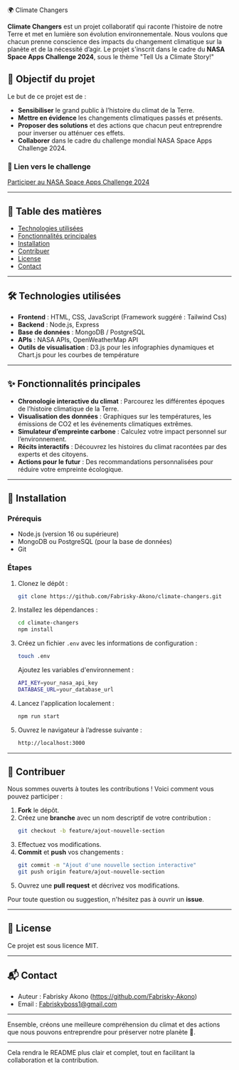 🌍 Climate Changers

**Climate Changers** est un projet collaboratif qui raconte l’histoire de notre Terre et met en lumière son évolution environnementale. Nous voulons que chacun prenne conscience des impacts du changement climatique sur la planète et de la nécessité d’agir. Le projet s'inscrit dans le cadre du **NASA Space Apps Challenge 2024**, sous le thème "Tell Us a Climate Story!"

## 🚀 Objectif du projet
Le but de ce projet est de :
- **Sensibiliser** le grand public à l’histoire du climat de la Terre.
- **Mettre en évidence** les changements climatiques passés et présents.
- **Proposer des solutions** et des actions que chacun peut entreprendre pour inverser ou atténuer ces effets.
- **Collaborer** dans le cadre du challenge mondial NASA Space Apps Challenge 2024.

### 🔗 Lien vers le challenge
[Participer au NASA Space Apps Challenge 2024](https://www.spaceappschallenge.org/nasa-space-apps-2024/challenges/tell-us-a-climate-story/)

---

## 📜 Table des matières
- [Technologies utilisées](#technologies-utilisées)
- [Fonctionnalités principales](#fonctionnalités-principales)
- [Installation](#installation)
- [Contribuer](#contribuer)
- [License](#license)
- [Contact](#contact)

---

## 🛠️ Technologies utilisées

- **Frontend** : HTML, CSS, JavaScript (Framework suggéré : Tailwind Css)
- **Backend** : Node.js, Express
- **Base de données** : MongoDB / PostgreSQL
- **APIs** : NASA APIs, OpenWeatherMap API
- **Outils de visualisation** : D3.js pour les infographies dynamiques et Chart.js pour les courbes de température

---

## ✨ Fonctionnalités principales
- **Chronologie interactive du climat** : Parcourez les différentes époques de l’histoire climatique de la Terre.
- **Visualisation des données** : Graphiques sur les températures, les émissions de CO2 et les événements climatiques extrêmes.
- **Simulateur d’empreinte carbone** : Calculez votre impact personnel sur l’environnement.
- **Récits interactifs** : Découvrez les histoires du climat racontées par des experts et des citoyens.
- **Actions pour le futur** : Des recommandations personnalisées pour réduire votre empreinte écologique.

---

## 🚀 Installation

### Prérequis
- Node.js (version 16 ou supérieure)
- MongoDB ou PostgreSQL (pour la base de données)
- Git

### Étapes

1. Clonez le dépôt :
   ```bash
   git clone https://github.com/Fabrisky-Akono/climate-changers.git
   ```
2. Installez les dépendances :
   ```bash
   cd climate-changers
   npm install
   ```
3. Créez un fichier `.env` avec les informations de configuration :
   ```bash
   touch .env
   ```
   Ajoutez les variables d'environnement :
   ```bash
   API_KEY=your_nasa_api_key
   DATABASE_URL=your_database_url
   ```
4. Lancez l'application localement :
   ```bash
   npm run start
   ```

5. Ouvrez le navigateur à l’adresse suivante :
   ```bash
   http://localhost:3000
   ```

---

## 🤝 Contribuer

Nous sommes ouverts à toutes les contributions ! Voici comment vous pouvez participer :

1. **Fork** le dépôt.
2. Créez une **branche** avec un nom descriptif de votre contribution :
   ```bash
   git checkout -b feature/ajout-nouvelle-section
   ```
3. Effectuez vos modifications.
4. **Commit** et **push** vos changements :
   ```bash
   git commit -m "Ajout d'une nouvelle section interactive"
   git push origin feature/ajout-nouvelle-section
   ```
5. Ouvrez une **pull request** et décrivez vos modifications.

Pour toute question ou suggestion, n'hésitez pas à ouvrir un **issue**.

---

## 📄 License

Ce projet est sous licence MIT.

---

## 📬 Contact

- Auteur : Fabrisky Akono (https://github.com/Fabrisky-Akono)
- Email : Fabriskyboss1@gmail.com

---

Ensemble, créons une meilleure compréhension du climat et des actions que nous pouvons entreprendre pour préserver notre planète 🌿.

---

Cela rendra le README plus clair et complet, tout en facilitant la collaboration et la contribution.
